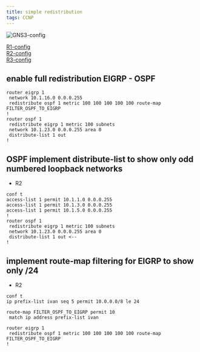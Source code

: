 ```yaml
---
title: simple redistribution
tags: CCNP
---
```


![GNS3-config](/assets/images/Cisco/simple-redistribution.png)

[R1-config](/assets/images/Cisco/simple_redistribution-R1.txt)  
[R2-config](/assets/images/Cisco/simple_redistribution-R2.txt)  
[R3-config](/assets/images/Cisco/simple_redistribution-R3.txt)  

## enable full redistribution EIGRP - OSPF

```
router eigrp 1
 network 10.1.16.0 0.0.0.255
 redistribute ospf 1 metric 100 100 100 100 100 route-map FILTER_OSPF_TO_EIGRP
!
router ospf 1
 redistribute eigrp 1 metric 100 subnets
 network 10.1.23.0 0.0.0.255 area 0
 distribute-list 1 out
!
```

## OSPF implement distribute-list to show only odd numbered loopback networks

- R2  

```
conf t
access-list 1 permit 10.1.1.0 0.0.0.255
access-list 1 permit 10.1.3.0 0.0.0.255
access-list 1 permit 10.1.5.0 0.0.0.255
!
router ospf 1
 redistribute eigrp 1 metric 100 subnets
 network 10.1.23.0 0.0.0.255 area 0
 distribute-list 1 out <--
!
```

## implement route-map filtering for EIGRP to show only /24

- R2  

```
conf t
ip prefix-list ivan seq 5 permit 10.0.0.0/8 le 24

route-map FILTER_OSPF_TO_EIGRP permit 10
 match ip address prefix-list ivan

router eigrp 1
 redistribute ospf 1 metric 100 100 100 100 100 route-map FILTER_OSPF_TO_EIGRP
!
```
